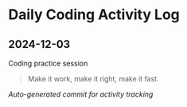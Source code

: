 # Daily Coding Activity Log

## 2024-12-03

Coding practice session

> Make it work, make it right, make it fast.

*Auto-generated commit for activity tracking*
